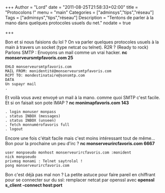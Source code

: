 +++
Author = "Lord"
date = "2011-08-25T21:58:33+02:00"
title = "Protocolons !"
menu = "main"
Categories = ["adminsys","tips","réseau"]
Tags = ["adminsys","tips","réseau"]
Description = "Tentons de parler à la mano dans quelques protocoles usuels du net."
nodate = true

+++

Bon et si nous faisions du lol ? On va parler quelques protocoles usuels à la main à travers un socket (type netcat ou telnet). R2R ? (Ready to rock)
Parlons SMTP : Envoyons un mail comme un vrai hacker.
**nc monserveursmtpfavoris.com 25**
```
EHLO monserveursmtpfavoris.com
MAIL FROM: monidentité@monserveursmtpfavoris.com
RCPT TO: mondestinataire@sonsmtp.com
DATA
Un supayr mail
.
```

Et voilà vous avez envoyé un mail à la mano. comme quoi SMTP c'est facile. Et si on faisait son pote IMAP ?
**nc monimapfavoris.com 143**
```
. login monuser monpass
. status INBOX (messages)
. status INBOX (unseen)
. fetch monnumérofavoris full
. logout
```

Encore une fois c'était facile mais c'est moins intéressant tout de même…
Bon pour la prochaine un peu d'irc ?
**nc monserveurircfavoris.com 6667**
```
user monpseudo monhost monserveurircfavoris.com :monident
nick monpseudo
privmsg monami : Telnet saytrolol !
pong monserveurircfavoris.com
```

Bon c'est déjà pas mal non ?
La petite astuce pour faire pareil en chiffrant pour se connecter sur du ssl: remplacer netcat par openssl avec
**openssl s_client -connect host:port**
